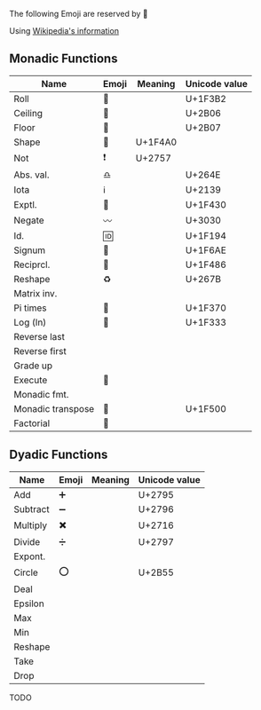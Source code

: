 The following Emoji are reserved by :apple:

Using [Wikipedia's information](https://en.wikipedia.org/wiki/APL_syntax_and_symbols)

## Monadic Functions

|Name     |Emoji    |Meaning                    |Unicode value|
|-------  |---------|---------------------------|-------------|
|Roll     |:game_die:|                          |   U+1F3B2   |
|Ceiling  |:arrow_up_small:|                    |   U+2B06    |
|Floor    |:arrow_down_small:|                  |   U+2B07    |
|Shape    |:diamond_shape_with_a_dot_inside:    |   U+1F4A0   |
|Not      |:heavy_exclamation_mark:             |   U+2757    |
|Abs. val.|:libra:|                             |   U+264E    |
|Iota     |:information_source:|                |   U+2139    |
|Exptl.   |:rabbit:|                            |   U+1F430   |
|Negate   |:wavy_dash:|                         |   U+3030    |
|Id.      |:id:|                                |   U+1F194   |
|Signum   |:put_litter_in_its_place: |          |   U+1F6AE   |
|Reciprcl.|:massage:         |                  |   U+1F486   |
|Reshape  |:recycle:         |                  |   U+267B    |
|Matrix inv.|       |                           |             |
|Pi times |:cake:  |                            |   U+1F370   |
|Log (ln) |:deciduous_tree:|                    |   U+1F333   |
|Reverse last||                                 |             |
|Reverse first||                                |             |
|Grade up |         |                           |             |
|Execute|:apple:    |                           |             |
|Monadic fmt.|      |                           |             |
|Monadic transpose|:twisted_rightwards_arrows:| |   U+1F500   |
|Factorial|:love_hotel:|   |                    |   U+1F3E9   |

## Dyadic Functions
|Name     |Emoji    |Meaning                    |Unicode value|
|-------  |---------|---------------------------|-------------|
|Add      | :heavy_plus_sign: |                 |   U+2795    |
|Subtract | :heavy_minus_sign:|                 |   U+2796    | 
|Multiply | :heavy_multiplication_x: |          |   U+2716    |
|Divide   | :heavy_division_sign:    |          |   U+2797    |
|Expont.  |         |                           |             |
|Circle   | :o:     |                           |   U+2B55    |
|Deal     |         |                           |             |
|Epsilon  |         |                           |             |
|Max      |         |                           |             |
|Min      |         |                           |             |
|Reshape  |         |                           |             |
|Take     |         |                           |             |
|Drop     |         |                           |             |

TODO
